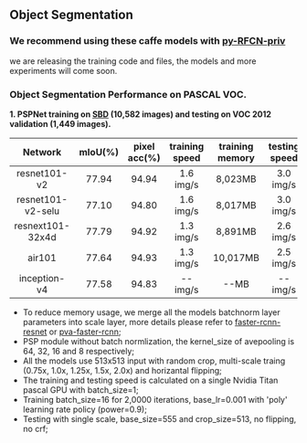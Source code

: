## Object Segmentation

### We recommend using these caffe models with [py-RFCN-priv](https://github.com/soeaver/py-RFCN-priv)
we are releasing the training code and files, the models and more experiments will come soon.

### Object Segmentation Performance on PASCAL VOC.
**1. PSPNet training on [SBD](http://home.bharathh.info/pubs/pdfs/BharathICCV2011.pdf) (10,582 images) and testing on VOC 2012 validation (1,449 images).**

 Network|mIoU(%)|pixel acc(%)|training<br/>speed|training<br/>memory|testing<br/>speed|testing<br/>memory
 :---:|:---:|:---:|:---:|:---:|:---:|:---:
 resnet101-v2| 77.94 | 94.94 | 1.6 img/s | 8,023MB | 3.0 img/s | 4,071MB
 resnet101-v2-selu| 77.10 | 94.80 | 1.6 img/s | 8,017MB | 3.0 img/s | 4,065MB
 resnext101-32x4d| 77.79 | 94.92 | 1.3 img/s | 8,891MB | 2.6 img/s | 5,241MB
 air101| 77.64 | 94.93 | 1.3 img/s | 10,017MB | 2.5 img/s | 5,241MB
 inception-v4| 77.58 | 94.83 | -- img/s | --MB | -- img/s | --MB
 - To reduce memory usage, we merge all the models batchnorm layer parameters into scale layer, more details please refer to [faster-rcnn-resnet](https://github.com/Eniac-Xie/faster-rcnn-resnet#modification) or [pva-faster-rcnn](https://github.com/sanghoon/pva-faster-rcnn/blob/master/tools/gen_merged_model.py);
 - PSP module without batch normlization, the kernel_size of avepooling is 64, 32, 16 and 8 respectively;
 - All the models use 513x513 input with random crop, multi-scale traing (0.75x, 1.0x, 1.25x, 1.5x, 2.0x) and horizantal flipping;
 - The training and testing speed is calculated on a single Nvidia Titan pascal GPU with batch_size=1;
 - Training batch_size=16 for 2,0000 iterations, base_lr=0.001 with 'poly' learning rate policy (power=0.9);
 - Testing with single scale, base_size=555 and crop_size=513, no flipping, no crf;
